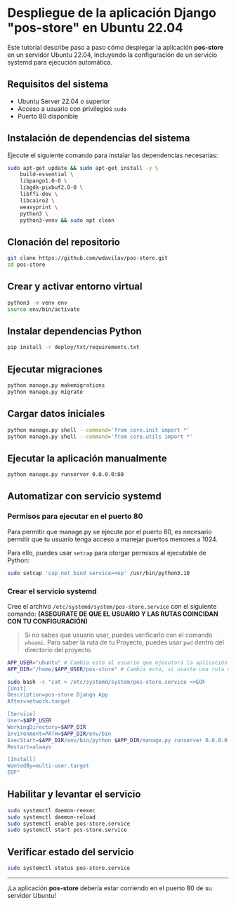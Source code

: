 # Despliegue de la aplicación Django "pos-store" en Ubuntu 22.04

Este tutorial describe paso a paso cómo desplegar la aplicación **pos-store** en un servidor Ubuntu 22.04, incluyendo la configuración de un servicio systemd para ejecución automática.

## Requisitos del sistema

- Ubuntu Server 22.04 o superior
- Acceso a usuario con privilegios `sudo`
- Puerto 80 disponible

## Instalación de dependencias del sistema

Ejecute el siguiente comando para instalar las dependencias necesarias:

```bash
sudo apt-get update && sudo apt-get install -y \
    build-essential \
    libpango1.0-0 \
    libgdk-pixbuf2.0-0 \
    libffi-dev \
    libcairo2 \
    weasyprint \
    python3 \
    python3-venv && sudo apt clean
```

## Clonación del repositorio

```bash
git clone https://github.com/wdavilav/pos-store.git
cd pos-store
```

## Crear y activar entorno virtual

```bash
python3 -m venv env
source env/bin/activate
```

## Instalar dependencias Python

```bash
pip install -r deploy/txt/requirements.txt
```

## Ejecutar migraciones

```bash
python manage.py makemigrations
python manage.py migrate
```

## Cargar datos iniciales

```bash
python manage.py shell --command='from core.init import *'
python manage.py shell --command='from core.utils import *'
```

## Ejecutar la aplicación manualmente

```bash
python manage.py runserver 0.0.0.0:80
```

## Automatizar con servicio systemd

### Permisos para ejecutar en el puerto 80

Para permitir que manage.py se ejecute por el puerto 80, es necesario permitir que tu usuario tenga acceso a manejar puertos menores a 1024.

Para ello, puedes usar `setcap` para otorgar permisos al ejecutable de Python:

```bash
sudo setcap 'cap_net_bind_service=+ep' /usr/bin/python3.10
```

### Crear el servicio systemd

Cree el archivo `/etc/systemd/system/pos-store.service` con el siguiente comando: **(ASEGURATE DE QUE EL USUARIO Y LAS RUTAS COINCIDAN CON TU CONFIGURACIÓN)**

> Si no sabes que usuario usar, puedes verificarlo con el comando `whoami`. Para saber la ruta de tu Proyecto, puedes usar `pwd` dentro del directorio del proyecto.

```bash
APP_USER="ubuntu" # Cambia esto al usuario que ejecutará la aplicación
APP_DIR="/home/$APP_USER/pos-store" # Cambia esto, si usaste una ruta diferente al clonar el repositorio

sudo bash -c "cat > /etc/systemd/system/pos-store.service <<EOF
[Unit]
Description=pos-store Django App
After=network.target

[Service]
User=$APP_USER
WorkingDirectory=$APP_DIR
Environment=PATH=$APP_DIR/env/bin
ExecStart=$APP_DIR/env/bin/python $APP_DIR/manage.py runserver 0.0.0.0:80
Restart=always

[Install]
WantedBy=multi-user.target
EOF"


```

## Habilitar y levantar el servicio

```bash
sudo systemctl daemon-reexec
sudo systemctl daemon-reload
sudo systemctl enable pos-store.service
sudo systemctl start pos-store.service
```

## Verificar estado del servicio

```bash
sudo systemctl status pos-store.service
```

---

¡La aplicación **pos-store** debería estar corriendo en el puerto 80 de su servidor Ubuntu!